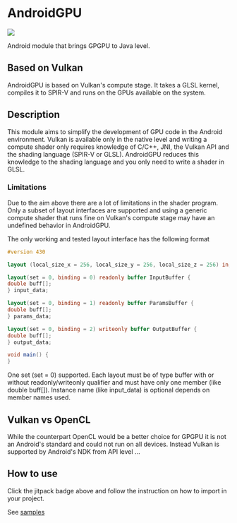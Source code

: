 # AndroidGPU
[![](https://jitpack.io/v/MarcoCiaramella/AndroidGPU.svg)](https://jitpack.io/#MarcoCiaramella/AndroidGPU)

Android module that brings GPGPU to Java level.

## Based on Vulkan
AndroidGPU is based on Vulkan's compute stage. It takes a GLSL kernel, compiles it to SPIR-V and runs on the GPUs available on the system.

## Description
This module aims to simplify the development of GPU code in the Android environment. Vulkan is available only in the native level and writing a compute shader only
requires knowledge of C/C++, JNI, the Vulkan API and the shading language (SPIR-V or GLSL).
AndroidGPU reduces this knowledge to the shading language and you only need to write a shader in GLSL.

### Limitations
Due to the aim above there are a lot of limitations in the shader program. Only a subset of layout interfaces are supported and using a generic compute shader
that runs fine on Vulkan's compute stage may have an undefined behavior in AndroidGPU.

The only working and tested layout interface has the following format
```glsl
#version 430

layout (local_size_x = 256, local_size_y = 256, local_size_z = 256) in;

layout(set = 0, binding = 0) readonly buffer InputBuffer {
double buff[];
} input_data;

layout(set = 0, binding = 1) readonly buffer ParamsBuffer {
double buff[];
} params_data;

layout(set = 0, binding = 2) writeonly buffer OutputBuffer {
double buff[];
} output_data;

void main() {
}
```
One set (set = 0) supported. Each layout must be of type buffer with or without readonly/writeonly qualifier and must have only one member (like double buff[]).
Instance name (like input_data) is optional depends on member names used.

## Vulkan vs OpenCL
While the counterpart OpenCL would be a better choice for GPGPU it is not an Android's standard and could not run on all devices.
Instead Vulkan is supported by Android's NDK from API level ...

## How to use
Click the jitpack badge above and follow the instruction on how to import in your project.

See [samples](https://github.com/MarcoCiaramella/AndroidGPU-Samples)
